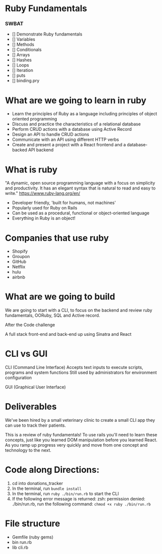 # Ruby Fundamentals 
### SWBAT
- [] Demonstrate Ruby fundamentals 
- [] Variables
- [] Methods
- [] Conditionals
- [] Arrays
- [] Hashes
- [] Loops
- [] Iteration
- [] puts 
- [] binding.pry

# What are we going to learn in ruby
- Learn the principles of Ruby as a language including principles of object oriented programming
- Discuss and practice the characteristics of a relational database
- Perform CRUD actions with a database using Active Record
- Design an API to handle CRUD actions
- Communicate with an API using different HTTP verbs
- Create and present a project with a React frontend and a database-backed API backend

# What is ruby
"A dynamic, open source programming language with a focus on simplicity and productivity. It has an elegant syntax that is natural to read and easy to write." https://www.ruby-lang.org/en/

- Developer friendly, 'built for humans, not machines'
- Popularly used for Ruby on Rails
- Can be used as a procedural, functional or object-oriented language
- Everything in Ruby is an object!

# Companies that use ruby
- Shopify
- Groupon
- GitHub
- Netflix
- hulu
- airbnb

# What are we going to build
We are going to start with a CLI, to focus on the backend and review ruby fundamentals, OORuby, SQL and Active record. 

After the Code challenge

A full stack front-end and back-end up using Sinatra and React

# CLI vs GUI
CLI (Command Line Interface)
Accepts text inputs to execute scripts, programs and system functions
Still used by administrators for environment configuration

GUI (Graphical User Interface)

# Deliverables 
We've been hired by a small veterinary clinic to create a small CLI app they can use to track their patients.

This is a review of ruby fundamentals! To use rails you'll need to learn these concepts, just like you learned DOM manipulation before you learned React. As you ramp up progress very quickly and move from one concept and technology to the next. 



# Code along Directions:
1. cd into donations_tracker
2. In the terminal, run `bundle install`
2. In the terminal, run  `ruby ./bin/run.rb` to start the CLI
3. If the following error message is returned: zsh: permission denied: ./bin/run.rb, run the following command: `chmod +x ruby ./bin/run.rb`

# File structure 
- Gemfile (ruby gems)
- bin run.rb 
- lib cli.rb